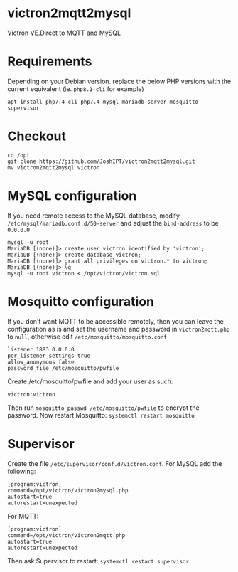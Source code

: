 # victron2mqtt2mysql
Victron VE.Direct to MQTT and MySQL

# Requirements
Depending on your Debian version. replace the below PHP versions with the current equivalent (ie. `php8.1-cli` for example)
```
apt install php7.4-cli php7.4-mysql mariadb-server mosquitto supervisor
```
# Checkout
```
cd /opt
git clone https://github.com/JoshIPT/victron2mqtt2mysql.git
mv victron2mqtt2mysql victron
```
# MySQL configuration
If you need remote access to the MySQL database, modify `/etc/mysql/mariadb.conf.d/50-server` and adjust the `bind-address` to be `0.0.0.0`
```
mysql -u root
MariaDB [(none)]> create user victron identified by 'victron';
MariaDB [(none)]> create database victron;
MariaDB [(none)]> grant all privileges on victron.* to victron;
MariaDB [(none)]> \q
mysql -u root victron < /opt/victron/victron.sql
```
# Mosquitto configuration
If you don't want MQTT to be accessible remotely, then you can leave the configuration as is and set the username and password in `victron2mqtt.php` to `null`, otherwise edit `/etc/mosquitto/mosquitto.conf`
```
listener 1883 0.0.0.0
per_listener_settings true
allow_anonymous false
password_file /etc/mosquitto/pwfile
```
Create /etc/mosquitto/pwfile and add your user as such:
```
victron:victron
```
Then run `mosquitto_passwd /etc/mosquitto/pwfile` to encrypt the password. Now restart Mosquitto: `systemctl restart mosquitto`
# Supervisor
Create the file `/etc/supervisor/conf.d/victron.conf`. For MySQL add the following:
```
[program:victron]
command=/opt/victron/victron2mysql.php
autostart=true
autorestart=unexpected
```
For MQTT:
```
[program:victron]
command=/opt/victron/victron2mqtt.php
autostart=true
autorestart=unexpected
```
Then ask Supervisor to restart: `systemctl restart supervisor`
